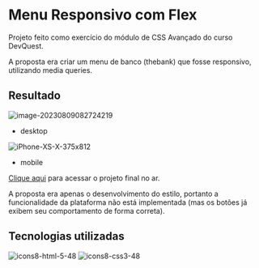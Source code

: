 # Menu Responsivo com Flex

Projeto feito como exercício do módulo de CSS Avançado do curso DevQuest.

A proposta era criar um menu de banco (thebank) que fosse responsivo, utilizando media queries.

## Resultado

![image-20230809082724219](C:\Users\Acer\AppData\Roaming\Typora\typora-user-images\image-20230809082724219.png)

-  desktop

![iPhone-XS-X-375x812](C:\Users\Acer\Downloads\iPhone-XS-X-375x812.png)

- mobile

[Clique aqui](https://guihcastro.github.io/Responsive-Menu-with-Flex/) para acessar o projeto final no ar.

A proposta era apenas o desenvolvimento do estilo, portanto a funcionalidade da plataforma não está implementada (mas os botões já exibem seu comportamento de forma correta).

## Tecnologias utilizadas

![icons8-html-5-48](C:\Users\Acer\Downloads\icons8-html-5-48.png) ![icons8-css3-48](C:\Users\Acer\Downloads\icons8-css3-48.png) 

